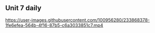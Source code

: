 ## Unit 7 daily
https://user-images.githubusercontent.com/100956280/233868378-1fe6efea-564b-4f16-87b5-c6a3033851c7.mp4
